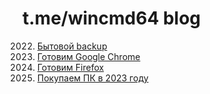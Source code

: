 # t.me/wincmd64 blog
2022. [Бытовой backup](https://github.com/wincmd64/blog/wiki/Бытовой-backup)
2022. [Готовим Google Chrome](https://github.com/wincmd64/blog/wiki/Готовим-Google-Chrome)
2022. [Готовим Firefox](https://github.com/wincmd64/blog/wiki/Готовим-Firefox)
2024. [Покупаем ПК в 2023 году](https://github.com/wincmd64/blog/wiki/Покупаем-ПК-в-2023-году)
